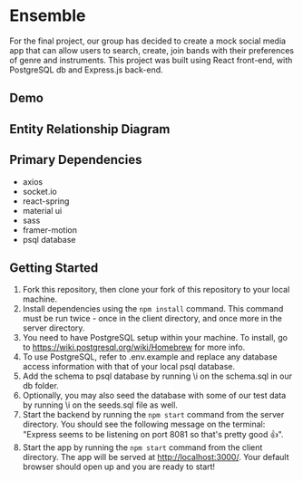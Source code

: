# Ensemble

For the final project, our group has decided to create a mock social media app that can allow users to search, create, join bands with their preferences of genre and instruments. This project was built using React front-end, with PostgreSQL db and Express.js back-end.

## Demo


## Entity Relationship Diagram


## Primary Dependencies

- axios
- socket.io
- react-spring
- material ui
- sass
- framer-motion
- psql database

## Getting Started

1. Fork this repository, then clone your fork of this repository to your local machine.
2. Install dependencies using the `npm install` command. This command must be run twice - once in the client directory, and once more in the server directory.
3. You need to have PostgreSQL setup within your machine. To install, go to <https://wiki.postgresql.org/wiki/Homebrew> for more info.
4. To use PostgreSQL, refer to .env.example and replace any database access information with that of your local psql database.
5. Add the schema to psql database by running \i on the schema.sql in our db folder.
6. Optionally, you may also seed the database with some of our test data by running \i on the seeds.sql file as well.
7. Start the backend by running the  `npm start` command from the server directory. You should see the following message on the terminal: "Express seems to be listening on port 8081 so that's pretty good 👍".
8. Start the app by running the `npm start` command from the client directory. The app will be served at <http://localhost:3000/>. Your default browser should open up and you are ready to start!
